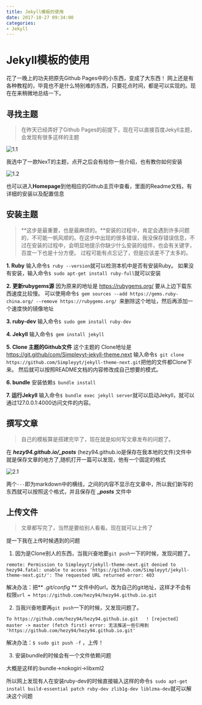 ```yaml
---
title: Jekyll模板的使用
date: 2017-10-27 09:34:00
categories:
- Jekyll
---
```


# Jekyll模板的使用
花了一晚上的功夫把原先Github Pages中的小东西，变成了大东西！
网上还是有各种教程的，毕竟也不是什么特别难的东西，只要花点时间，都是可以实现的。现在在来稍微地总结一下。


## 寻找主题

>在昨天已经弄好了Github Pages的前提下，现在可以直接百度Jekyll主题，会发现有很多这样的主题

![1.1](http://oygmko26p.bkt.clouddn.com/1.1jekyll%E6%A8%A1%E6%9D%BF.png)

我选中了一款NexT的主题，点开之后会有给你一些介绍，也有教你如何安装

![1.2](http://oygmko26p.bkt.clouddn.com/1.2.png)

也可以进入**Homepage**到他相应的Github主页中查看，里面的Readme文档，有详细的安装以及配置信息


## 安装主题
>**这步是最重要，也是最麻烦的。**安装的过程中，肯定会遇到许多问题的，不可能一帆风顺的。在这步中出现的很多错误，我没保存错误信息，不过在安装的过程中，会明显地提示你缺少什么安装的组件，也会有关键字，百度一下也是十分方便。
过程可能有点忘记了，但是应该差不了太多的。

**1. Ruby**
输入命令`$ ruby --version`就可以检测本机中是否有安装Ruby。
如果没有安装，输入命令`$ sudo apt-get install ruby-full`就可以安装

**2.  更新rubygems源**
因为原来的地址是  https://rubygems.org/ 要从上边下载东西速度比较慢。
可以使用命令`$ gem sources --add https://gems.ruby-china.org/ --remove https://rubygems.org/ `来删除这个地址，然后再添加一个速度快的镜像地址

**3.  ruby-dev**
输入命令`$ sudo gem install ruby-dev`

**4.  Jekyll**
输入命令`$ gem install jekyll`

**5.  Clone 主题的Github文件**
这个主题的 Clone地址是 https://git.github/com/Simpleyyt-jekyll-theme.next
输入命令`$ git clone https://github.com/Simpleyyt/jekyll-theme-next.git`把他的文件都Clone下来。
然后就可以按照README文档的内容修改成自己想要的模式。

**6.  bundle**
安装依赖`$ bundle install`

**7.  运行Jekyll**
输入命令`$ bundle exec jekyll server`就可以启动Jekyll，就可以通过127.0.0.1:4000访问文件的内容。

## 撰写文章
> 自己的模板算是搭建完毕了，现在就是如何写文章发布的问题了。

在 ***hezy94.github.io/_posts*** (hezy94.github.io是保存在我本地的文件)文件中就是保存文章的地方了,随机打开一篇可以发现，他有一个固定的格式

![2.1](http://oygmko26p.bkt.clouddn.com/2.1.png)

两个`---`即为markdown中的横线，之间的内容不显示在文章中，所以我们新写的东西就可以按照这个格式，并且保存在 ***_posts*** 文件中

## 上传文件
> 文章都写完了，当然是要给别人看看。现在就可以上传了

提一下我在上传时候遇到的问题
1. 因为是Clone别人的东西，当我兴奋地要`git push`一下的时候，发现问题了。

`remote: Permission to Simpleyyt/jekyll-theme-next.git denied to hezy94.fatal: unable to access 'https://github.com/Simpleyyt/jekyll-theme-next.git/': The requested URL returned error: 403`

解决办法：把** *.git/config* ** 文件中的url，改为自己的git地址，这样才不会有权限`url = https://github.com/hezy94/hezy94.github.io.git`

2. 当我兴奋地要再`git push`一下的时候，又发现问题了。

`To https://github.com/hezy94/hezy94.github.io.git	 ! [rejected]        master -> master (fetch first) error: 无法推送一些引用到 'https://github.com/hezy94/hezy94.github.io.git'`

解决办法：`$ sudo git push -f` ，上传！

3. 安装bundle的时候会有一个文件依赖问题

大概是这样的:bundle->nokogiri->libxml2

所以网上发现有人在安装ruby-dev的时候直接输入这样的命令`$ sudo apt-get install build-essential patch ruby-dev zlib1g-dev liblzma-dev`就可以解决这个问题
